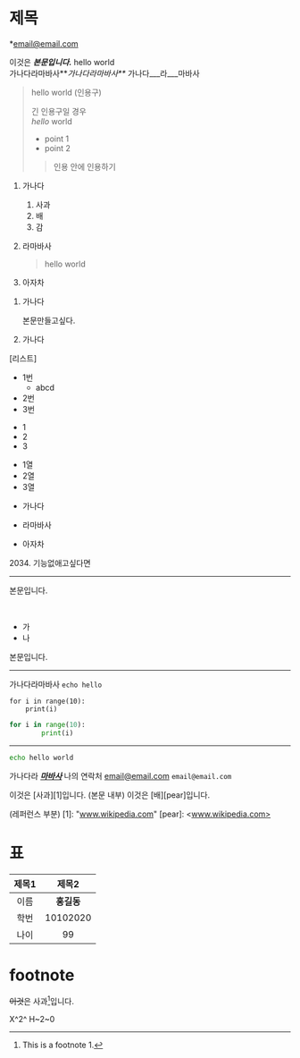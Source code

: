 # 제목

*email@email.com

이것은 __*본문입니다.*__ hello world<br>
가나다라마바사**_가나다라마바사**_
가나다___라___마바사

> hello world (인용구)
> 
> 긴 인용구일 경우<br>
> *hello* world
> - point 1
> - point 2
>> 인용 안에 인용하기

1. 가나다
    1. 사과
    2. 배
    3. 감
1. 라마바사

    > hello world

1. 아자차

1) 가나다

    본문만들고싶다.

1) 가나다

[리스트]
* 1번
    * abcd
* 2번
* 3번

+ 1
+ 2
+ 3

- 1열
- 2열
- 3열

+ 가나다
* 라마바사
- 아자차

2034\. 기능없애고싶다면

---

본문입니다.

&emsp;
* 가
&emsp;
* 나

본문입니다.

---

가나다라마바사 `echo hello`

    for i in range(10):
        print(i)

```python
for i in range(10):
        print(i)
```

---

```sh
echo hello world
```

가나다라 **_[마바사](www.naver.com "naver")_**
나의 연락처 <email@email.com>
`email@email.com`

이것은 [사과][1]입니다. (본문 내부)
이것은 [배][pear]입니다.

(레퍼런스 부분)
[1]: "www.wikipedia.com"
[pear]: <www.wikipedia.com>


# 표

|제목1|제목2|
|:---:|:---:|
|이름|**홍길동**|
|학번|10102020|
|나이|99|

# footnote

~~이것~~은 사과[^1]입니다.

[^1]: This is a footnote 1.

X^2^
H~2~0